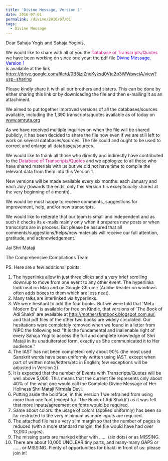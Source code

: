 ```yaml
---
title: 'Divine Message, Version 1'
date: 2016-07-01
permalink: /divine/2016/07/01
tags:
  - Divine Message
---
```

Dear Sahaja Yogis and Sahaja Yoginis,

We would like to share with all of you the 
<font color="mediumvioletred">Database of Transcripts/Quotes</font> 
we have been working on since one year: the pdf file 
<font color="blue">Divine Message, Version 1</font>  
is available at the link
<a href="https://drive.google.com/file/d/0B3izjZneKyksd0Vtc2p3WWpwcjA/view?usp=sharing">https://drive.google.com/file/d/0B3izjZneKyksd0Vtc2p3WWpwcjA/view?usp=sharing</a>

Please kindly share it with all our brothers and sisters. This can be done by either sharing this link or by downloading the file and then e-mailing it as an attachment.

We aimed to put together improved versions of all the databases/sources available, including the 1,390 transcripts/quotes available as of today on www.amruta.org 

As we have received multiple inquiries on when the file will be shared publicly, it has been decided to share the file now even if we are still left to work on several databases/sources. The file could and ought to be used to correct and enlarge all databases/sources.

We would like to thank all those who directly and indirectly have contributed to the <font color="mediumvioletred">Database of Transcripts/Quotes</font> and we apologize to all those who have shared materials with us but we did not have time to compile the relevant data from them into this Version 1. 

New versions will be made available every six months: each January and each July (towards the ends, only this Version 1 is exceptionally shared at the very beginning of a month).

We would be most happy to receive comments, suggestions for improvement, help, and/or new transcripts. 

We would like to reiterate that our team is small and independent and as such it checks its e-mails mainly only when it prepares new posts or when transcripts are in process. But please be assured that all comments/suggestions/helps/new materials will receive our full attention, gratitude, and acknowledgement.

Jai Shri Mataji

The Comprehensive Compilations Team

PS. Here are a few additional points:
1. The hyperlinks allow in just three clicks and a very brief scrolling down/up to move from one event to any other event. The hyperlinks look neat on Mac and on Google Chrome (Adobe Reader on windows often adds boxes to them which are less neat).
2. Many talks are interlinked via hyperlinks.
3. We were hesitant to add the four books. But we were told that 'Meta Modern Era' is available for free on Kindle, that versions of `The Book of Adi Shakti' are available at http://mothersfirstbook.blogspot.com.au/, and that pdf files of the other two books are widely circulated.
Our hesitations were completely removed when we found in a letter from NIPC the following text "It is the fundamental and inalienable right of every Sahaja Yogi to access the full and complete knowledge of Shri Mataji in its unadulterated form, exactly as She communicated it to Her audience."
4. The IAST has not been completed: only about 90% (the most used Sanskrit words have been uniformly written using IAST, except when part of written notes/letters/etc in English; few exceptions will be adjusted in Version 2).
5. It is expected that the number of Events with Transcripts/Quotes will be well above 5,000. This means that the current file represents only about 40% of the what one would call the 
Complete Divine Message of Her Holiness Shri Mataji Nirmala Devi. 
6. Putting aside the boldface, in this Version 1 we refrained from using more than one font (except for `The Book of Adi Shakti') as it was felt that more inputs/agreement on fonts would be required. 
7. Same about colors: the usage of colors (applied uniformly) has been so far restricted to the very minimum as more inputs are required. 
8. The attached file has a very slim margin so that the number of pages is reduced (with a more standard margin, the file would have had over 13,000 pages).
9. The missing parts are marked either with ...... (six dots) or as MISSING.
10. There are about 10,000 UNCLEAR tiny parts, and many-many GAPS or ...... or MISSING. Plenty of opportunities for bhakti in front of us: please join in!